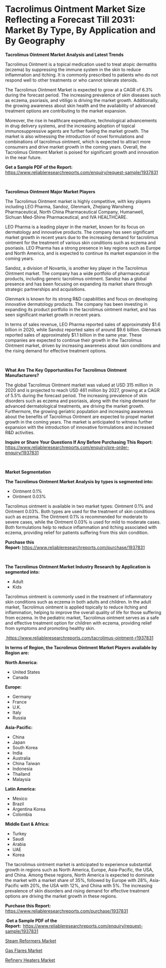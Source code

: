 <p><h1>Tacrolimus Ointment Market Size Reflecting a Forecast Till 2031: Market By Type, By Application and By Geography</h1></p><p><strong>Tacrolimus Ointment Market Analysis and Latest Trends</strong></p>
<p><p>Tacrolimus Ointment is a topical medication used to treat atopic dermatitis (eczema) by suppressing the immune system in the skin to reduce inflammation and itching. It is commonly prescribed to patients who do not respond well to other treatments or who cannot tolerate steroids.</p><p>The Tacrolimus Ointment Market is expected to grow at a CAGR of 6.3% during the forecast period. The increasing prevalence of skin diseases such as eczema, psoriasis, and vitiligo is driving the market growth. Additionally, the growing awareness about skin health and the availability of advanced treatment options are contributing to the market expansion.</p><p>Moreover, the rise in healthcare expenditure, technological advancements in drug delivery systems, and the increasing adoption of topical immunosuppressive agents are further fueling the market growth. The market is also witnessing the introduction of novel formulations and combinations of tacrolimus ointment, which is expected to attract more consumers and drive market growth in the coming years. Overall, the Tacrolimus Ointment Market is poised for significant growth and innovation in the near future.</p></p>
<p><strong>Get a Sample PDF of the Report:&nbsp;</strong> <a href="https://www.reliableresearchreports.com/enquiry/request-sample/1937831">https://www.reliableresearchreports.com/enquiry/request-sample/1937831</a></p>
<p>&nbsp;</p>
<p><strong>Tacrolimus Ointment Major Market Players</strong></p>
<p><p>The Tacrolimus Ointment market is highly competitive, with key players including LEO Pharma, Sandoz, Glenmark, Zhejiang Wansheng Pharmaceutical, North China Pharmaceutical Company, Humanwell, Sichuan Med-Shine Pharmaceutical, and IVA HEALTHCARE. </p><p>LEO Pharma is a leading player in the market, known for its focus on dermatology and innovative products. The company has seen significant market growth in recent years due to the increasing demand for tacrolimus ointment for the treatment of various skin conditions such as eczema and psoriasis. LEO Pharma has a strong presence in key regions such as Europe and North America, and is expected to continue its market expansion in the coming years.</p><p>Sandoz, a division of Novartis, is another key player in the Tacrolimus Ointment market. The company has a wide portfolio of pharmaceutical products, including generic tacrolimus ointment. Sandoz has a global presence and has been focusing on expanding its market share through strategic partnerships and acquisitions.</p><p>Glenmark is known for its strong R&D capabilities and focus on developing innovative dermatology products. The company has been investing in expanding its product portfolio in the tacrolimus ointment market, and has seen significant market growth in recent years.</p><p>In terms of sales revenue, LEO Pharma reported sales of approximately $1.6 billion in 2020, while Sandoz reported sales of around $9.6 billion. Glenmark reported sales of approximately $1.1 billion in the same year. These companies are expected to continue their growth in the Tacrolimus Ointment market, driven by increasing awareness about skin conditions and the rising demand for effective treatment options.</p></p>
<p>&nbsp;</p>
<p><strong>What Are The Key Opportunities For Tacrolimus Ointment Manufacturers?</strong></p>
<p><p>The global Tacrolimus Ointment market was valued at USD 315 million in 2020 and is projected to reach USD 461 million by 2027, growing at a CAGR of 5.5% during the forecast period. The increasing prevalence of skin disorders such as eczema and psoriasis, along with the rising demand for advanced dermatological treatments, are driving the market growth. Furthermore, the growing geriatric population and increasing awareness about the benefits of Tacrolimus Ointment are expected to propel market growth in the coming years. The market is anticipated to witness further expansion with the introduction of innovative formulations and increased R&D activities.</p></p>
<p><strong>Inquire or Share Your Questions If Any Before Purchasing This Report:</strong> <a href="https://www.reliableresearchreports.com/enquiry/pre-order-enquiry/1937831">https://www.reliableresearchreports.com/enquiry/pre-order-enquiry/1937831</a></p>
<p>&nbsp;</p>
<p><strong>Market Segmentation</strong></p>
<p><strong>The Tacrolimus Ointment Market Analysis by types is segmented into:</strong></p>
<p><ul><li>Ointment 0.1%</li><li>Ointment 0.03%</li></ul></p>
<p><p>Tacrolimus ointment is available in two market types: Ointment 0.1% and Ointment 0.03%. Both types are used for the treatment of skin conditions such as eczema. The Ointment 0.1% is recommended for moderate to severe cases, while the Ointment 0.03% is used for mild to moderate cases. Both formulations help to reduce inflammation and itching associated with eczema, providing relief for patients suffering from this skin condition.</p></p>
<p><strong>Purchase this Report:&nbsp;</strong><a href="https://www.reliableresearchreports.com/purchase/1937831">https://www.reliableresearchreports.com/purchase/1937831</a></p>
<p>&nbsp;</p>
<p><strong>The Tacrolimus Ointment Market Industry Research by Application is segmented into:</strong></p>
<p><ul><li>Adult</li><li>Kids</li></ul></p>
<p><p>Tacrolimus ointment is commonly used in the treatment of inflammatory skin conditions such as eczema in both adults and children. In the adult market, Tacrolimus ointment is applied topically to reduce itching and inflammation, helping to improve the overall quality of life for those suffering from eczema. In the pediatric market, Tacrolimus ointment serves as a safe and effective treatment option for children with eczema, providing relief from symptoms and promoting healthy skin.</p></p>
<p><a href="https://www.reliableresearchreports.com/tacrolimus-ointment-r1937831">&nbsp;https://www.reliableresearchreports.com/tacrolimus-ointment-r1937831</a></p>
<p><strong>In terms of Region, the Tacrolimus Ointment Market Players available by Region are:</strong></p>
<p>
    <p> <strong> North America: </strong>
        <ul>
            <li>United States</li>
            <li>Canada</li>
        </ul>
        </p> 
    <p> <strong> Europe: </strong>
        <ul>
            <li>Germany</li>
            <li>France</li>
            <li>U.K.</li>
            <li>Italy</li>
            <li>Russia</li>
        </ul>
        </p> 
    <p> <strong> Asia-Pacific: </strong>
        <ul>
            <li>China</li>
            <li>Japan</li>
            <li>South Korea</li>
            <li>India</li>
            <li>Australia</li>
            <li>China Taiwan</li>
            <li>Indonesia</li>
            <li>Thailand</li>
            <li>Malaysia</li>
        </ul>
        </p> 
    <p> <strong> Latin America: </strong>
        <ul>
            <li>Mexico</li>
            <li>Brazil</li>
            <li>Argentina Korea</li>
            <li>Colombia</li>
        </ul>
        </p> 
    <p> <strong> Middle East & Africa: </strong>
        <ul>
            <li>Turkey</li>
            <li>Saudi</li>
            <li>Arabia</li>
            <li>UAE</li>
            <li>Korea</li>
        </ul>
    </p>
    </p>
<p><p>The tacrolimus ointment market is anticipated to experience substantial growth in regions such as North America, Europe, Asia-Pacific, the USA, and China. Among these regions, North America is expected to dominate the market with a market share of 35%, followed by Europe with 28%, Asia-Pacific with 20%, the USA with 12%, and China with 5%. The increasing prevalence of skin disorders and rising demand for effective treatment options are driving the market growth in these regions.</p></p>
<p><strong>Purchase this Report: </strong><a href="https://www.reliableresearchreports.com/purchase/1937831">https://www.reliableresearchreports.com/purchase/1937831</a></p>
<p>&nbsp;<strong>Get a Sample PDF of the Report:&nbsp;&nbsp;</strong><a href="https://www.reliableresearchreports.com/enquiry/request-sample/1937831">https://www.reliableresearchreports.com/enquiry/request-sample/1937831</a></p>
<p><strong></strong></p>
<p><p><a href="https://www.linkedin.com/pulse/decoding-steam-reformers-market-metrics-share-trends-growth-s3qaf">Steam Reformers Market</a></p><p><a href="https://www.linkedin.com/pulse/gas-flares-market-exploring-share-trends-future-growth-uqexf">Gas Flares Market</a></p><p><a href="https://www.linkedin.com/pulse/refinery-heaters-market-size-cagr-trends-2024-2030-glance-reports-qfp9f">Refinery Heaters Market</a></p></p>